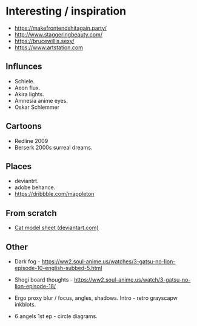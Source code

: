 # Interesting / inspiration

* https://makefrontendshitagain.party/ 
* http://www.staggeringbeauty.com/
* https://brucewillis.sexy/
* https://www.artstation.com

## Influnces

* Schiele.
* Aeon flux.
* Akira lights.
* Amnesia anime eyes.
* Oskar Schlemmer

## Cartoons

* Redline 2009
* Berserk 2000s surreal dreams.

## Places

* deviantrt.
* adobe behance.
* https://dribbble.com/mappleton


## From scratch

* [Cat model sheet (deviantart.com)](https://www.deviantart.com/popular-24-hours/?section=&global=1&q=cat+model+sheet)

## Other

* Dark fog - https://ww2.soul-anime.us/watches/3-gatsu-no-lion-episode-10-english-subbed-5.html
* Shogi board thoughts - https://ww2.soul-anime.us/watch/3-gatsu-no-lion-episode-18/

* Ergo proxy blur / focus, angles, shadows. Intro - retro grayscapw inkblots. 
* 6 angels 1st ep - circle diagrams.
